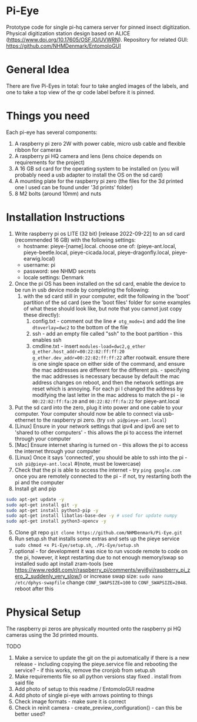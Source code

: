 # Pi-Eye
Prototype code for single pi-hq camera server for pinned insect digitization. Physical digitization station design based on ALICE (https://www.doi.org/10.17605/OSF.IO/UVWRN). Repository for related GUI: https://github.com/NHMDenmark/EntomoloGUI

# General Idea
There are five Pi-Eyes in total: four to take angled images of the labels, and one to take a top view of the qr code label before it is pinned. 

# Things you need
Each pi-eye has several components:
1. A raspberry pi zero 2W with power cable, micro usb cable and flexible ribbon for cameras
2. A raspberry pi HQ camera and lens (lens choice depends on requirements for the project)
3. A 16 GB sd card for the operating system to be installed on (you will probably need a usb adapter to install the OS on the sd card)
4. A mounting plate for the raspberry pi zero (the files for the 3d printed one I used can be found under '3d prints' folder)
5. 8 M2 bolts (around 10mm) and nuts 

# Installation Instructions
1. Write raspberry pi os LITE (32 bit) [release 2022-09-22] to an sd card (recommended 16 GB) with the following settings: 
   - hostname: pieye-[name].local. choose one of: (pieye-ant.local, pieye-beetle.local, pieye-cicada.local, pieye-dragonfly.local, pieye-earwig.local)
   - username: pi 
   - password: see NHMD secrets 
   - locale settings: Denmark
2. Once the pi OS has been installed on the sd card, enable the device to be run in usb device mode by completing the following:
    1. with the sd card still in your computer, edit the following in the 'boot' partition of the sd card (see the 'boot files' folder for some examples of what these should look like, but note that you cannot just copy these directly):
        1. config.txt - comment out the line `# otg_mode=1` and add the line `dtoverlay=dwc2` to the bottom of the file
        2. ssh - add an empty file called "ssh" to the boot partition - this enables ssh
        3. cmdline.txt - insert `modules-load=dwc2,g_ether g_ether.host_addr=00:22:82:ff:ff:20 g_ether.dev_addr=00:22:82:ff:ff:22` after rootwait. ensure there is one single space on either side of the command, and ensure the mac addresses are different for the different pis. - specifying the mac addresses is necessary because by default the mac address changes on reboot, and then the network settings are reset which is annoying. For each pi I changed the address by modifying the last letter in the mac address to match the pi - ie `00:22:82:ff:fa:20` and `00:22:82:ff:fa:22` for pieye-ant.local
3. Put the sd card into the zero, plug it into power and one cable to your computer. Your computer should now be able to connect via usb-ethernet to the raspberry pi zero. (try `ssh pi@pieye-ant.local`)
4. [Linux] Ensure in your network settings that ipv4 and ipv6 are set to 'shared to other computers' - this allows the pi to access the internet through your computer
4. [Mac] Ensure internet sharing is turned on - this allows the pi to access the internet through your computer
5. [Linux] Once it says 'connected', you should be able to ssh into the pi - `ssh pi@pieye-ant.local` #(note, must be lowercase)
5. Check that the pi is able to access the internet - try `ping google.com` once you are remotely connected to the pi - if not, try restarting both the pi and the computer
6. Install git and pip
```bash
sudo apt-get update -y 
sudo apt-get install git -y
sudo apt-get install python3-pip -y
sudo apt-get install libatlas-base-dev -y # used for update numpy 
sudo apt-get install python3-opencv -y
```
5. Clone git repo `git clone https://github.com/NHMDenmark/Pi-Eye.git`
6. Run setup.sh that installs some extras and sets up the pieye service `sudo chmod +x Pi-Eye/setup.sh`, `./Pi-Eye/setup.sh`
7. optional - for development it was nice to run vscode remote to code on the pi, however, it kept restarting due to not enough memory/swap
   so installed sudo apt install zram-tools (see https://www.reddit.com/r/raspberry_pi/comments/wyi6yi/raspberry_pi_zero_2_suddenly_very_slow/)
   or increase swap size: `sudo nano /etc/dphys-swapfile` change `CONF_SWAPSIZE=100` to `CONF_SWAPSIZE=2048`. reboot after this

# Physical Setup
The raspberry pi zeros are physically mounted onto the raspberry pi HQ cameras using the 3d printed mounts.


TODO
1. Make a service to update the git on the pi automatically if there is a new release - including copying the pieye.service file and rebooting the service? - if this works, remove the cronjob from setup.sh
4. Make requirements file so all python versions stay fixed . install from said file
6. Add photo of setup to this readme / EntomoloGUI readme
6. Add photo of single pi-eye with arrows pointing to things
8. Check image formats - make sure it is correct
9. Check in reinit camera -  create_preview_configuration() - can this be better used?



